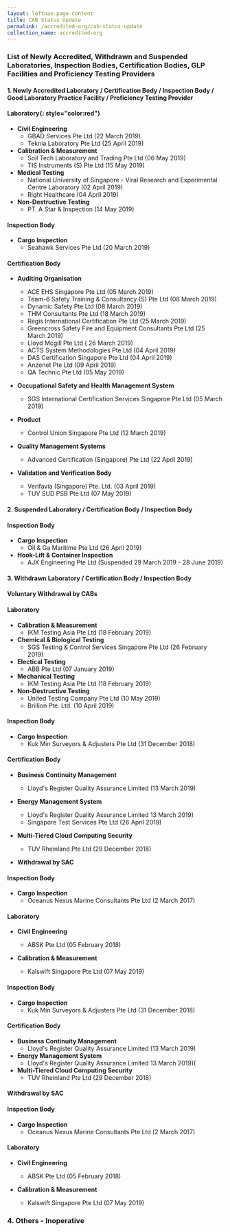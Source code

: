 ```yaml
---
layout: leftnav-page-content
title: CAB Status Update
permalink: /accredited-org/cab-status-update
collection_name: accredited-org
---
```


### List of Newly Accredited, Withdrawn and Suspended Laboratories, Inspection Bodies, Certification Bodies, GLP Facilities and Proficiency Testing Providers

#### 1. Newly Accredited Laboratory / Certification Body / Inspection Body / Good Laboratory Practice Facility / Proficiency Testing Provider

#### Laboratory{: style="color:red"}

* **Civil Engineering**
  * GBAD Services Pte Ltd (22 March 2019)
  * Teknia Laboratory Pte Ltd (25 April 2019)
* **Calibration & Measurement**
  * Soil Tech Laboratory and Trading Pte Ltd (06 May 2019)
  * TIS Instruments (S) Pte Ltd (15 May 2019)
* **Medical Testing**
  * National University of Singapore - Viral Research and Experimental Centre Laboratory (02 April 2019)
  * Right Healthcare (04 April 2019)
* **Non-Destructive Testing**
  * PT. A Star & Inspection (14 May 2019)

#### Inspection Body
* **Cargo Inspection**
  * Seahawk Services Pte Ltd (20 March 2019)
   
#### Certification Body    
* **Auditing Organisation** 
  * ACE EHS Singapore Pte Ltd (05 March 2019)  
  * Team-6 Safety Training & Consultancy (S) Pte Ltd (08 March 2019)
  * Dynamic Safety Pte Ltd (08 March 2019)  
  * THM Consultants Pte Ltd (18 March 2019)
  * Regis International Certification Pte Ltd (25 March 2019)
  * Greencross Safety Fire and Equipment Consultants Pte Ltd (25 March 2019)
  * Lloyd Mcgill Pte Ltd ( 26 March 2019)
  * ACTS System Methodologies Pte Ltd (04 April 2019)
  * DAS Certification Singapore Pte Ltd (04 April 2019)
  * Anzenet Pte Ltd (09 April 2019)
  * QA Technic Pte Ltd (05 May 2019) 

* **Occupational Safety and Health Management System** 
  * SGS International Certification Services Singaproe Pte Ltd (05 March 2019)

* **Product**
  * Control Union Singapore Pte Ltd (12 March 2019)

* **Quality Management Systems** 
  * Advanced Certification (Singapore) Pte Ltd (22 April 2019)

* **Validation and Verification Body**
  * Verifavia (Singapore) Pte. Ltd. (03 April 2019)
  * TUV SUD PSB Pte Ltd (07 May 2019)

#### **2. Suspended Laboratory / Certification Body / Inspection Body** 

#### Inspection Body
* **Cargo Inspection**
  * Oil & Ga Maritime Pte Ltd (26 April 2019)
* **Hook-Lift & Container Inspection**
  * AJK Engineering Pte Ltd (Suspended 29 March 2019 - 28 June 2019)

#### **3. Withdrawn Laboratory / Certification Body / Inspection Body** 

#### Voluntary Withdrawal by CABs

#### Laboratory
* **Calibration & Measurement**
  * IKM Testing Asia Pte Ltd (18 February 2019)
* **Chemical & Biological Testing**
  * SGS Testing & Control Services Singapore Pte Ltd (26 February 2019)
* **Electical Testing**
  * ABB Pte Ltd (07 January 2019)
* **Mechanical Testing**
  * IKM Testing Asia Pte Ltd (18 February 2019)
* **Non-Destructive Testing**
  * United Testing Company Pte Ltd (10 May 2019)
  * Brillion Pte. Ltd. (10 April 2019)

#### Inspection Body
* **Cargo Inspection**
  * Kuk Min Surveyors & Adjusters Pte Ltd (31 December 2018)

#### Certification Body
* **Business Continuity Management**
  * Lloyd's Register Quality Assurance Limited (13 March 2019)  

* **Energy Management System**
  * Lloyd's Register Quality Assurance Limited 13 March 2019)
  * Singapore Test Services Pte Ltd (26 April 2019)
        
* **Multi-Tiered Cloud Computing Security**
  * TUV Rheinland Pte Ltd (29 December 2018)

* **Withdrawal by SAC**

#### Inspection Body

* **Cargo Inspection**
  * Oceanus Nexus Marine Consultants Pte Ltd (2 March 2017)

#### Laboratory

* **Civil Engineering**
  * ABSK Pte Ltd (05 February 2018)

* **Calibration & Measurement** 
  * Kalswift Singapore Pte Ltd (07 May 2019)
        
#### Inspection Body
* **Cargo Inspection**
  * Kuk Min Surveyors & Adjusters Pte Ltd (31 December 2018)

#### Certification Body
* **Business Continuity Management**
  * Lloyd's Register Quality Assurance Limited (13 March 2019)  
* **Energy Management System**
  * Lloyd's Register Quality Assurance Limited 13 March 2019)(
* **Multi-Tiered Cloud Computing Security**
  * TUV Rheinland Pte Ltd (29 December 2018)

#### Withdrawal by SAC

#### Inspection Body
* **Cargo Inspection**
  * Oceanus Nexus Marine Consultants Pte Ltd (2 March 2017)

#### Laboratory

* **Civil Engineering**
  * ABSK Pte Ltd (05 February 2018)

* **Calibration & Measurement** 
  * Kalswift Singapore Pte Ltd (07 May 2019)

### **4. Others - Inoperative**
